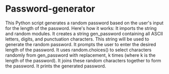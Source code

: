 # Password-generator
This Python script generates a random password based on the user's input for the length of the password. 
Here's how it works:
It imports the string and random modules.
It creates a string gen_password containing all ASCII letters, digits, and punctuation characters. This string will be used to generate the random password.
It prompts the user to enter the desired length of the password.
It uses random.choices() to select characters randomly from gen_password with replacement, k times (where k is the length of the password).
It joins these random characters together to form the password.
It prints the generated password.

